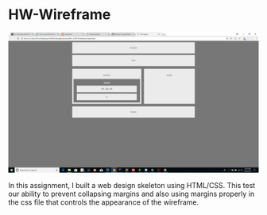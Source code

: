 # HW-Wireframe

![Image of wirefram](https://github.com/tdsteph1/HW-Wireframe/blob/master/images/wireframe.png)

In this assignment, I built a web design skeleton using HTML/CSS. This test our ability to prevent collapsing margins and also using margins properly in the css file that controls the appearance of the wireframe.
